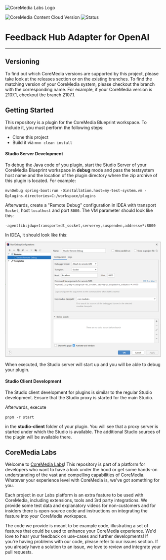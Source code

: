 ![CoreMedia Labs Logo](https://documentation.coremedia.com/badges/banner_coremedia_labs_wide.png "CoreMedia Labs Logo")

![CoreMedia Content Cloud Version](https://img.shields.io/static/v1?message=2210&label=CoreMedia%20Content%20Cloud&style=for-the-badge&labelColor=666666&color=672779 
"This badge shows the CoreMedia version this project is compatible with. 
Please read the versioning section of the project to see what other CoreMedia versions are supported and how to find them."
)
![Status](https://img.shields.io/static/v1?message=active&label=Status&style=for-the-badge&labelColor=666666&color=2FAC66 
"The status badge describes if the project is maintained. Possible values are active and inactive. 
If a project is inactive it means that the development has been discontinued and won't support future CoreMedia versions." 
)

# Feedback Hub Adapter for OpenAI


___

## Versioning

To find out which CoreMedia versions are supported by this project, 
please take look at the releases section or on the existing branches. 
To find the matching version of your CoreMedia system, please checkout the branch 
with the corresponding name. For example, 
if your CoreMedia version is 2107.1, checkout the branch 2107.1.

## Getting Started

This repository is a plugin for the CoreMedia Blueprint workspace.
To include it, you must perform the following steps:

- Clone this project
- Build it via `mvn clean install`


#### Studio Server Development

To debug the Java code of you plugin, start the Studio Server of your CoreMedia Blueprint
workspace in __debug__ mode and pass the testsystem host name and the location
of the plugin directory where the zip archive of this plugin is located.
For example: 

`mvnDebug spring-boot:run -Dinstallation.host=my-test-system.vm -Dplugins.directories=C:/workspace/plugins`

Afterwards, create a "Remote Debug" configuration in IDEA with transport `Socket`,
host `localhost` and port `8000`. The VM parameter should look like this:

`-agentlib:jdwp=transport=dt_socket,server=y,suspend=n,address=*:8000`

In IDEA, it should look like this:

![Feedback Rendering](docs/images/debug.png "IDEA Debug Configuration")

When executed, the Studio server will start up and you will be able to 
debug your plugin.


#### Studio Client Development

The Studio client development for plugins is similar to the regular Studio
development. Ensure that the Studio proxy is started for the main Studio.

Afterwards, execute

`pnpm -r start` 

in the __studio-client__ folder of your plugin. You will see that a proxy
server is started under which the Studio is available. The additional Studio
sources of the plugin will be available there.
    

## CoreMedia Labs

Welcome to [CoreMedia Labs](https://blog.coremedia.com/labs/)! This repository
is part of a platform for developers who want to have a look under the hood or
get some hands-on understanding of the vast and compelling capabilities of
CoreMedia. Whatever your experience level with CoreMedia is, we've got something
for you.

Each project in our Labs platform is an extra feature to be used with CoreMedia,
including extensions, tools and 3rd party integrations. We provide some test
data and explanatory videos for non-customers and for insiders there is
open-source code and instructions on integrating the feature into your
CoreMedia workspace. 

The code we provide is meant to be example code, illustrating a set of features
that could be used to enhance your CoreMedia experience. We'd love to hear your
feedback on use-cases and further developments! If you're having problems with
our code, please refer to our issues section. If you already have a solution to 
an issue, we love to review and integrate your pull requests. 

